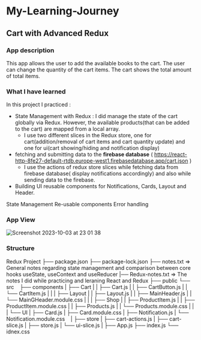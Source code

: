# My-Learning-Journey
## Cart with Advanced Redux
### App description
This app allows the user to add the available books to the cart. The user can change the quantity of the cart items. The cart shows the total amount of total items. 

### What I have learned
In this project I practiced :
* State Management with Redux : I did manage the state of the cart globally via Redux. However, the available products(that can be added to the cart) are mapped from a local array.
  - I use two different slices in the Redux store, one for cart(addition/removal of cart items and cart quantity update) and one for ui(cart showing/hiding and notification display)
* fetching and submitting data to the **firebase database** ( https://react-http-8fe27-default-rtdb.europe-west1.firebasedatabase.app/cart.json )
  - I use the actions of redux store slices while fetching data from firebase database( display notifications accordingly) and also while sending data to the firebase.
* Building UI reusable components for Notifications, Cards, Layout and Header.

State Management
Re-usable components
Error handling

### App View
![Screenshot 2023-10-03 at 23 01 38](https://github.com/ciubiadi/My-Learning-Journey/assets/46215033/8f4bb255-f905-4db4-b8dd-be1939b23c21)

### Structure
Redux Project
├── package.json
├── package-lock.json
├── notes.txt           => General notes regarding state management and comparison between core hooks useState, useContext and useReducer 
|── Redux-notes.txt     => The notes I did while practicing and leraning React and Redux
├── public
└── src
    ├── components
    |   ├── Cart
    |   |   ├── Cart.js
    |   |   ├── CartButton.js
    |   |   └── CartItem.js
    |   |
    |   ├── Layout
    |   |   ├── Layout.js
    |   |   ├── MainHeader.js
    |   |   └── MainGHeader.module.css
    |   |
    |   ├── Shop
    |   |   ├── ProductItem.js
    |   |   ├── ProductItem.module.css
    |   |   ├── Products.js
    |   |   └── Products.module.css
    |   |   
    |   └── UI
    |       ├── Card.js
    |       ├── Card.module.css
    |       ├── Notification.js
    |       └── Notification.module.css
    |
    ├── store
    |   ├── cart-actions.js
    |   ├── cart-slice.js
    |   ├── store.js
    |   └── ui-slice.js
    |
    ├── App.js
    ├── index.js
    └── idnex.css
